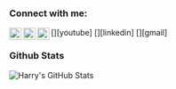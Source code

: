 ### Connect with me:

[<img align="left" alt="Harry Chang | YouTube" width="22px" src="https://cdn.jsdelivr.net/npm/simple-icons@v3/icons/youtube.svg" />][youtube]
[<img align="left" alt="Harry Chang | LinkedIn" width="22px" src="https://cdn.jsdelivr.net/npm/simple-icons@v3/icons/linkedin.svg" />][linkedin]
[<img align="left" alt="Harry Chang | Gmail" width="22px" src="https://cdn.jsdelivr.net/npm/simple-icons@v3/icons/gmail.svg" />][gmail]
<br />



### Github Stats

<p align="left">
  <img align="left" alt="Harry's GitHub Stats" src="https://github-readme-stats.vercel.app/api?username=ksharry&show_icons=true&hide_border=true" />
</p>
